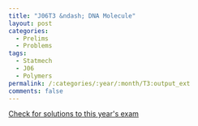 ```yaml
---
title: "J06T3 &ndash; DNA Molecule"
layout: post
categories:
  - Prelims
  - Problems
tags:
  - Statmech
  - J06
  - Polymers
permalink: /:categories/:year/:month/T3:output_ext
comments: false
---
```

<object data="2006J3T.pdf" type="application/pdf" width="100%" height="500"></object>
<div class="message"><a href='https://princetonprelim.com/prelim/16/'>Check for solutions to this year's exam</a></div>